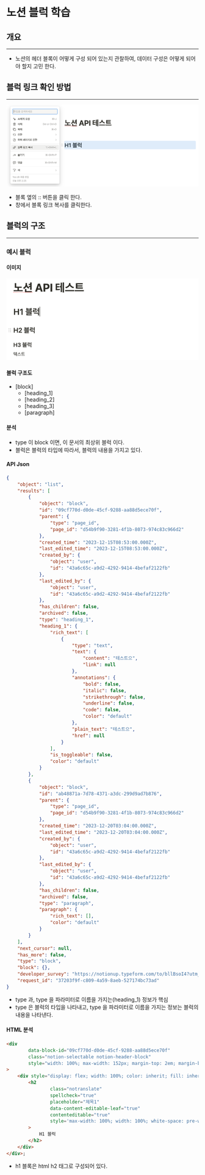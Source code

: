 # 노션 블럭 학습  

## 개요

--- 

- 노션의 헤더 블록이 어떻게 구성 되어 있는지 관찰하여, 데이터 구성은 어떻게 되어야 할지 고민 한다.

## 블럭 링크 확인 방법

---

![image-get-block-link](images/image-get-block-link.png)

* 블록 옆의 :: 버튼을 클릭 한다.
* 창에서 블록 링크 복사를 클릭한다.

## 블럭의 구조

---

### 예시 블럭

#### 이미지

![image-sample-blocks.png](images/image-sample-blocks.png)


#### 블럭 구조도 

* [block]
  * [heading_1]
  * [heading_2]
  * [heading_3]
  * [paragraph]

#### 분석

* type 이 block 이면, 이 문서의 최상위 블럭 이다.
* 블럭은 블럭의 타입에 따라서, 블럭의 내용을 가지고 있다.

#### API Json

```json
{
    "object": "list",
    "results": [
        {
            "object": "block",
            "id": "09cf770d-d0de-45cf-9288-aa88d5ece70f",
            "parent": {
                "type": "page_id",
                "page_id": "d54b9f90-3281-4f1b-8073-974c83c966d2"
            },
            "created_time": "2023-12-15T08:53:00.000Z",
            "last_edited_time": "2023-12-15T08:53:00.000Z",
            "created_by": {
                "object": "user",
                "id": "43a6c65c-a9d2-4292-9414-4befaf2122fb"
            },
            "last_edited_by": {
                "object": "user",
                "id": "43a6c65c-a9d2-4292-9414-4befaf2122fb"
            },
            "has_children": false,
            "archived": false,
            "type": "heading_1",
            "heading_1": {
                "rich_text": [
                    {
                        "type": "text",
                        "text": {
                            "content": "테스트으",
                            "link": null
                        },
                        "annotations": {
                            "bold": false,
                            "italic": false,
                            "strikethrough": false,
                            "underline": false,
                            "code": false,
                            "color": "default"
                        },
                        "plain_text": "테스트으",
                        "href": null
                    }
                ],
                "is_toggleable": false,
                "color": "default"
            }
        },
        {
            "object": "block",
            "id": "ab48871a-7d78-4371-a3dc-299d9ad7b876",
            "parent": {
                "type": "page_id",
                "page_id": "d54b9f90-3281-4f1b-8073-974c83c966d2"
            },
            "created_time": "2023-12-20T03:04:00.000Z",
            "last_edited_time": "2023-12-20T03:04:00.000Z",
            "created_by": {
                "object": "user",
                "id": "43a6c65c-a9d2-4292-9414-4befaf2122fb"
            },
            "last_edited_by": {
                "object": "user",
                "id": "43a6c65c-a9d2-4292-9414-4befaf2122fb"
            },
            "has_children": false,
            "archived": false,
            "type": "paragraph",
            "paragraph": {
                "rich_text": [],
                "color": "default"
            }
        }
    ],
    "next_cursor": null,
    "has_more": false,
    "type": "block",
    "block": {},
    "developer_survey": "https://notionup.typeform.com/to/bllBsoI4?utm_source=postman",
    "request_id": "37203f9f-c809-4a59-8aeb-527174bc73ad"
}
```

* type 과, type 을 파라미터로 이름을 가지는(heading_1) 정보가 핵심
* type 은 블럭의 타입을 나타내고, type 을 파라미터로 이름을 가지는 정보는 블럭의 내용을 나타낸다.

#### HTML 분석

```html
<div
        data-block-id="09cf770d-d0de-45cf-9288-aa88d5ece70f"
        class="notion-selectable notion-header-block"
        style="width: 100%; max-width: 152px; margin-top: 2em; margin-bottom: 4px;"
>
    <div style="display: flex; width: 100%; color: inherit; fill: inherit;">
        <h2
                class="notranslate"
                spellcheck="true"
                placeholder="제목1"
                data-content-editable-leaf="true"
                contenteditable="true"
                style='max-width: 100%; width: 100%; white-space: pre-wrap; word-break: break-word; caret-color: rgb(55, 53, 47); padding: 3px 2px; font-family: ui-sans-serif, -apple-system, BlinkMacSystemFont, "Segoe UI", Helvetica, "Apple Color Emoji", Arial, sans-serif, "Segoe UI Emoji", "Segoe UI Symbol"; font-weight: 600; font-size: 1.875em; line-height: 1.3; margin: 0px;'
        >
            H1 블럭
        </h2>
    </div>
</div>;
```

* h1 블록은 html h2 태그로 구성되어 있다.
